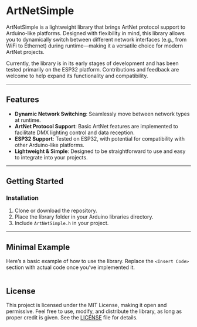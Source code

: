 # ArtNetSimple

ArtNetSimple is a lightweight library that brings ArtNet protocol support to Arduino-like platforms. Designed with flexibility in mind, this library allows you to dynamically switch between different network interfaces (e.g., from WiFi to Ethernet) during runtime—making it a versatile choice for modern ArtNet projects. 

Currently, the library is in its early stages of development and has been tested primarily on the ESP32 platform. Contributions and feedback are welcome to help expand its functionality and compatibility.

---

## Features

- **Dynamic Network Switching**: Seamlessly move between network types at runtime.
- **ArtNet Protocol Support**: Basic ArtNet features are implemented to facilitate DMX lighting control and data reception.
- **ESP32 Support**: Tested on ESP32, with potential for compatibility with other Arduino-like platforms.
- **Lightweight & Simple**: Designed to be straightforward to use and easy to integrate into your projects.

---

## Getting Started

### Installation

1. Clone or download the repository.
2. Place the library folder in your Arduino libraries directory.
3. Include `ArtNetSimple.h` in your project.

---

## Minimal Example

Here’s a basic example of how to use the library. Replace the `<Insert Code>` section with actual code once you’ve implemented it.

```cpp
```

## License

This project is licensed under the MIT License, making it open and permissive. Feel free to use, modify, and distribute the library, as long as proper credit is given. See the [LICENSE](LICENSE) file for details.
